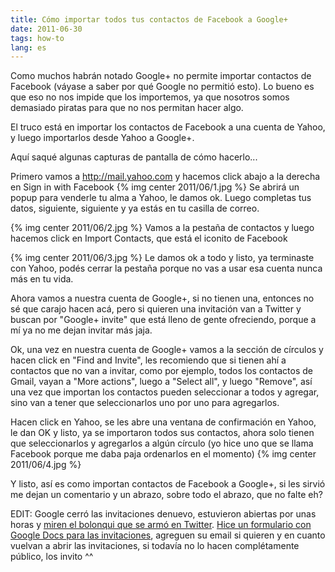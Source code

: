 ```yaml
---
title: Cómo importar todos tus contactos de Facebook a Google+
date: 2011-06-30
tags: how-to
lang: es
---
```

Como muchos habrán notado Google+ no permite importar contactos de Facebook (váyase a saber por qué Google no permitió esto). Lo bueno es que eso no nos impide que los importemos, ya que nosotros somos demasiado piratas para que no nos permitan hacer algo.

El truco está en importar los contactos de Facebook a una cuenta de Yahoo, y luego importarlos desde Yahoo a Google+.

Aquí saqué algunas capturas de pantalla de cómo hacerlo...

Primero vamos a <a href="http://mail.yahoo.com">http://mail.yahoo.com</a> y hacemos click abajo a la derecha en Sign in with Facebook
{% img center 2011/06/1.jpg %}
Se abrirá un popup para venderle tu alma a Yahoo, le damos ok. Luego completas tus datos, siguiente, siguiente y ya estás en tu casilla de correo.

{% img center 2011/06/2.jpg %}
Vamos a la pestaña de contactos y luego hacemos click en Import Contacts, que está el iconito de Facebook

{% img center 2011/06/3.jpg %}
Le damos ok a todo y listo, ya terminaste con Yahoo, podés cerrar la pestaña porque no vas a usar esa cuenta nunca más en tu vida.

Ahora vamos a nuestra cuenta de Google+, si no tienen una, entonces no sé que carajo hacen acá, pero si quieren una invitación van a Twitter y buscan por "Google+ invite" que está lleno de gente ofreciendo, porque a mí ya no me dejan invitar más jaja.

Ok, una vez en nuestra cuenta de Google+ vamos a la sección de círculos y hacen click en "Find and Invite", les recomiendo que si tienen ahí a contactos que no van a invitar, como por ejemplo, todos los contactos de Gmail, vayan a "More actions", luego a "Select all", y luego "Remove", así una vez que importan los contactos pueden seleccionar a todos y agregar, sino van a tener que seleccionarlos uno por uno para agregarlos.

Hacen click en Yahoo, se les abre una ventana de confirmación en Yahoo, le dan OK y listo, ya se importaron todos sus contactos, ahora solo tienen que seleccionarlos y agregarlos a algún círculo (yo hice uno que se llama Facebook porque me daba paja ordenarlos en el momento)
{% img center 2011/06/4.jpg %}

Y listo, así es como importan contactos de Facebook a Google+, si les sirvió me dejan un comentario y un abrazo, sobre todo el abrazo, que no falte eh?

EDIT: Google cerró las invitaciones denuevo, estuvieron abiertas por unas horas y <a href="http://www.google.com/search?tbm=mbl&hl=en&source=hp&biw=1238&bih=739&q=google%2B+invites&aq=f&aqi=&aql=&oq=">miren el bolonqui que se armó en Twitter</a>. <a href="https://spreadsheets.google.com/spreadsheet/viewform?hl=es&formkey=dEwxQlgyak1nSG1KY19Ja0ltZml6WkE6MQ#gid=0">Hice un formulario con Google Docs para las invitaciones</a>, agreguen su email si quieren y en cuanto vuelvan a abrir las invitaciones, si todavía no lo hacen complétamente público, los invito ^^

